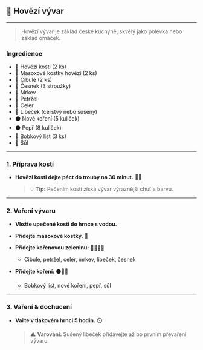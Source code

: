﻿## 🥣 Hovězí vývar

---

> Hovězí vývar je základ české kuchyně, skvělý jako polévka nebo základ omáček.

### Ingredience

- 🦴 Hovězí kosti (2 ks)
- 🧊 Masoxové kostky hovězí (2 ks)
- 🧅 Cibule (2 ks)
- 🧄 Česnek (3 stroužky)
- 🥕 Mrkev
- 🌱 Petržel
- 🥬 Celer
- 🍃 Libeček (čerstvý nebo sušený)
- ⚫ Nové koření (5 kuliček)
- ⚫ Pepř (8 kuliček)
- 🍃 Bobkový list (3 ks)
- 🧂 Sůl

---

### 1. Příprava kostí

- **Hovězí kosti dejte péct do trouby na 30 minut.** 🦴🔥

  > 💡 **Tip:** Pečením kostí získá vývar výraznější chuť a barvu.

---

### 2. Vaření vývaru

- **Vložte upečené kosti do hrnce s vodou.**
- **Přidejte masoxové kostky.** 🧊
- **Přidejte kořenovou zeleninu:** 🧅🥕🥬🌱
   - Cibule, petržel, celer, mrkev, libeček, česnek

- **Přidejte koření:** ⚫🍃🧂
   - Bobkový list, nové koření, pepř, sůl

---

### 3. Vaření & dochucení

- **Vařte v tlakovém hrnci 5 hodin.** ⏲️

  > ⚠️ **Varování:** Sušený libeček přidávejte až po prvním převaření vývaru.